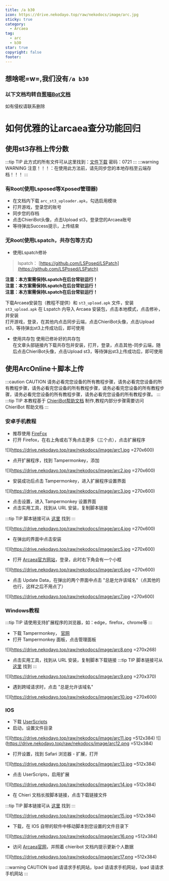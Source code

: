 ```yaml
---
title: /a b30
icon: https://drive.nekodayo.top/raw/nekodocs/image/arc.jpg
sticky: true
category:
  - Arcaea
tag:
  - arc
  - b30
star: true
copyright: false
footer: 
---
```


## **想啥呢=w=,我们没有`/a b30`**



### **以下文档均转自[葱喵Bot文档](https://cong.reikohaku.fun/ab30.html)**
如有侵权请联系删除


# **如何优雅的让arcaea查分功能回归**

## 使用st3存档上传分数
:::tip TIP
此方式的所有文件可从这里找到：[文件下载](https://www.123pan.com/s/u5mrVv-asSHH.html) 密码：0721
:::
:::warning WARNING
注意！！！：在使用此方法前，请先同步您的本地存档至云端存档！！！
:::

### 有Root(使用Lsposed等Xposed管理器)
- 在文档内下载 `arc_st3_uploader.apk`，勾选启用模块
- 打开游戏，登录您的账号
- 同步您的存档
- 点击ChieriBot头像，点击Upload st3，登录您的Arcaea账号
- 等待弹出Success提示，上传结束

### 无Root(使用Lspatch，共存包等方式)
- 使用Lspatch修补

> lspatch： [https://github.com/LSPosed/LSPatch](https://github.com/LSPosed/LSPatch)

**注意：本方案需保持Lspatch在后台常驻运行！**  
**注意：本方案需保持Lspatch在后台常驻运行！**  
**注意：本方案需保持Lspatch在后台常驻运行！**

下载Arcaea安装包（教程不提供）和 `st3_upload.apk` 文件，安装 `st3_upload.apk` 在 Lspatch 内导入 Arcaea 安装包，点击本地模式，点击修补，并安装  
打开游戏，登录，在其他内点击同步云端，点击ChieriBot头像，点击Upload st3，等待弹出st3上传成功后，即可使用

- 使用共存包 使用已修补好的共存包  
在文章头部链接内下载共存包并安装，打开，登录，点击其他-同步云端，随后点击ChieriBot头像，点击Upload st3，等待弹出st3上传成功后，即可使用

## 使用ArcOnline＋脚本上传
:::caution CAUTION
请务必看完您设备的所有教程步骤，请务必看完您设备的所有教程步骤，请务必看完您设备的所有教程步骤，请务必看完您设备的所有教程步骤，请务必看完您设备的所有教程步骤，请务必看完您设备的所有教程步骤。
:::
:::tip TIP
本教程基于 [ChieriBot帮助文档](https://chieri.docs.chinosk6.cn/group/arcaea.html) 制作,教程内部分步骤需要访问 ChieriBot 帮助文档
:::

### 安卓手机教程
- 推荐使用 [FireFox](https://www.firefox.com.cn)
- 打开 Firefox，在右上角或右下角点击更多（三个点），点击扩展程序

![](https://drive.nekodayo.top/raw/nekodocs/image/arc1.jpg =270x600)

- 点开扩展程序，找到 Tampermonkey，添加

![](https://drive.nekodayo.top/raw/nekodocs/image/arc2.jpg =270x600)


- 安装成功后点击 Tampermonkey，进入扩展程序设置界面

![](https://drive.nekodayo.top/raw/nekodocs/image/arc3.jpg =270x600)


- 点击设置，进入 Tampermonkey 设置界面
- 点击实用工具，找到从 URL 安装，复制脚本链接

:::tip TIP
脚本链接可从 [这里](https://chieri.docs.chinosk6.cn/group/arcaea.html) 找到
:::

![](https://drive.nekodayo.top/raw/nekodocs/image/arc4.jpg =270x600)

- 在弹出的界面中点击安装

![](https://drive.nekodayo.top/raw/nekodocs/image/arc5.jpg =270x600)

- 打开 [Arcaea官方网站](https://arcaea.lowiro.com/profile)，登录，此时右下角会有一个小框

![](https://drive.nekodayo.top/raw/nekodocs/image/arc6.jpg =270x600)

- 点击 Update Data，在弹出的两个界面中点击 "总是允许该域名"（点其他的也行，这样之后不用点了）

![](https://drive.nekodayo.top/raw/nekodocs/image/arc7.jpg =270x600)


### Windows教程
:::tip TIP
请使用支持扩展程序的浏览器，如：edge，firefox，chrome等
:::
- 下载 Tampermonkey， [官网](https://tampermonkey.net)
- 打开 Tampermonkey 面板，点击管理面板

![](https://drive.nekodayo.top/raw/nekodocs/image/arc8.png =270x268)

- 点击实用工具，找到从 URL 安装，复制脚本下载链接
:::tip TIP
脚本链接可从 [这里](https://chieri.docs.chinosk6.cn/group/arcaea.html) 找到
:::

![](https://drive.nekodayo.top/raw/nekodocs/image/arc9.png =270x370)

- 遇到跨域请求时，点击 "总是允许该域名"

![](https://drive.nekodayo.top/raw/nekodocs/image/arc10.jpg =270x600)

### IOS
- 下载 [UserScripts](https://apps.apple.com/app/userscripts/id1463298887)
- 启动，设置文件目录

![](https://drive.nekodayo.top/raw/nekodocs/image/arc11.jpg =512x384)
![](https://drive.nekodayo.top/raw/nekodocs/image/arc12.png =512x384)



- 打开设置，找到 Safari 浏览器 - 扩展，打开

![](https://drive.nekodayo.top/raw/nekodocs/image/arc13.jpg =512x384)

- 点击 UserScripts，启用扩展

![](https://drive.nekodayo.top/raw/nekodocs/image/arc14.jpg =512x384)

- 在 Chieri 文档长按脚本链接，点击下载链接文件

:::tip TIP
脚本链接可从 [这里](https://chieri.docs.chinosk6.cn/group/arcaea.html) 找到
:::

![](https://drive.nekodayo.top/raw/nekodocs/image/arc15.jpg =512x384)

- 下载，在 IOS 自带的软件中移动脚本到您设置的文件目录下

![](https://drive.nekodayo.top/raw/nekodocs/image/arc16.png =512x384)

- 访问 [Arcaea官网](https://arcaea.lowiro.com/profile)，并照着 chieribot 文档内提示更新个人数据

![](https://drive.nekodayo.top/raw/nekodocs/image/arc17.png =512x384)

:::warning CAUTION
Ipad 请请求手机网站，Ipad 请请求手机网站，Ipad 请请求手机网站
:::